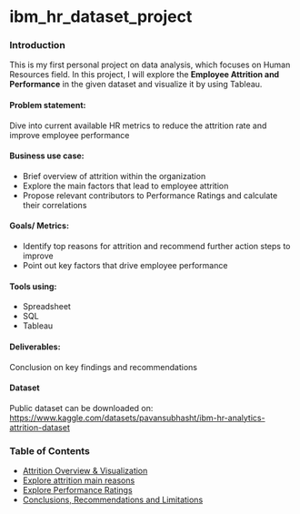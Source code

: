 # ibm_hr_dataset_project

### Introduction
This is my first personal project on data analysis, which focuses on Human Resources field. In this project, I will explore the **Employee Attrition and Performance** in the given dataset and visualize it by using Tableau.

#### Problem statement:
Dive into current available HR metrics to reduce the attrition rate and improve employee performance

#### Business use case:
* Brief overview of attrition within the organization 
* Explore the main factors that lead to employee attrition
* Propose relevant contributors to Performance Ratings and calculate their correlations

#### Goals/ Metrics:
* Identify top reasons for attrition and recommend further action steps to improve
* Point out key factors that drive employee performance 

#### Tools using:
* Spreadsheet
* SQL
* Tableau

#### Deliverables:
Conclusion on key findings and recommendations

#### Dataset
Public dataset can be downloaded on: 
https://www.kaggle.com/datasets/pavansubhasht/ibm-hr-analytics-attrition-dataset

### Table of Contents
* [Attrition Overview & Visualization](https://github.com/duongvu1311/ibm_hr_dataset_project/tree/main/attrition_overview)
* [Explore attrition main reasons](https://github.com/duongvu1311/ibm_hr_dataset_project/tree/main/attrition_explore_main_reasons)
* [Explore Performance Ratings](https://github.com/duongvu1311/ibm_hr_dataset_project/tree/main/performance_ratings_explore)
* [Conclusions, Recommendations and Limitations](https://github.com/duongvu1311/ibm_hr_dataset_project/tree/main/conclusion_recommendations_limitations)

